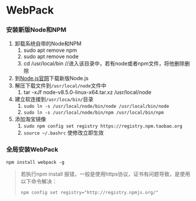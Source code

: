 # WebPack

### 安装新版Node和NPM

1. 卸载系统自带的Node和NPM
   1. sudo apt remove npm
   2. sudo apt remove node
   3. cd /usr/local/bin   //进入该目录中，若有node或者npm文件，将他删除删除
2. 到[Node.js官网](https://nodejs.org/en/download/current/)下载新版Node.js
3. 解压下载文件到`/usr/local/node`文件中
   1. tar -xJf node-v8.5.0-linux-x64.tar.xz  /usr/local/node
4. 建立软连接到`/usr/loca/bin/`目录
   1. `sudo ln -s /usr/local/node/bin/node /usr/local/bin/node    `
   2. `sudo ln -s /usr/local/node/bin/npm /usr/local/bin/npm`
5. 添加淘宝镜像
   1. `sudo npm config set registry https://registry.npm.taobao.org `
   2. `source ~/.bashrc`  使修改立即生效

### 全局安装WebPack

`npm install webpack -g`

> 若执行npm install 报错，一般是使用https协议，证书有问题导致，是使用以下命令解决：
>
> `npm config set registry="http://registry.npmjs.org/"`

